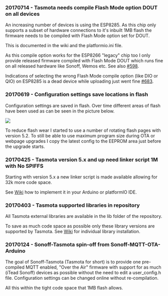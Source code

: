### 20170714 - Tasmota needs compile Flash Mode option DOUT on all devices

An increasing number of devices is using the ESP8285. As this chip only supports a subset of hardware connections to it's inbuilt 1MB flash the firmware needs to be compiled with Flash Mode option set for DOUT.

This is documented in the wiki and the platformio.ini file.

As this compile option works for the ESP8266 "legacy" chip too I only provide released firmware compiled with Flash Mode DOUT which runs fine on all released hardware like Sonoff, Wemos etc. See also [#598](https://github.com/arendst/Sonoff-Tasmota/issues/598).

Indications of selecting the wrong Flash Mode compile option (like DIO or QIO) on ESP8285 is a dead device while uploading just went fine [#683](https://github.com/arendst/Sonoff-Tasmota/issues/683).

### 20170619 - Configuration settings save locations in flash

Configuration settings are saved in flash. Over time different areas of flash have been used as can be seen in the picture below.

<img src="https://github.com/arendst/arendst.github.io/blob/master/media/memmap1.jpg" />

To reduce flash wear I started to use a number of rotating flash pages with version 5.2. To still be able to use maximum program size during OTA or webpage upgrades I copy the latest config to the EEPROM area just before the upgrade starts.

### 20170425 - Tasmota version 5.x and up need linker script 1M with No SPIFFS

Starting with version 5.x a new linker script is made available allowing for 32k more code space.

See [Wiki](https://github.com/arendst/Sonoff-Tasmota/wiki/Prerequisite) how to implement it in your Arduino or platformIO IDE.

### 20170403 - Tasmota supported libraries in repository

All Tasmota external libraries are available in the lib folder of the repository.

To save as much code space as possible only these library versions are supported by Tasmota. See [Wiki](https://github.com/arendst/Sonoff-Tasmota/wiki/Prerequisite) for individual library installation.

### 20170124 - Sonoff-Tasmota spin-off from Sonoff-MQTT-OTA-Arduino

The goal of Sonoff-Tasmota (Tasmota for short) is to provide one pre-compiled MQTT enabled, "Over the Air" firmware with support for as much (iTead Sonoff) devices as possible without the need to edit a user_config.h file. Configuration settings can be changed online without re-compilation.

All this within the tight code space that 1MB flash allows. 
